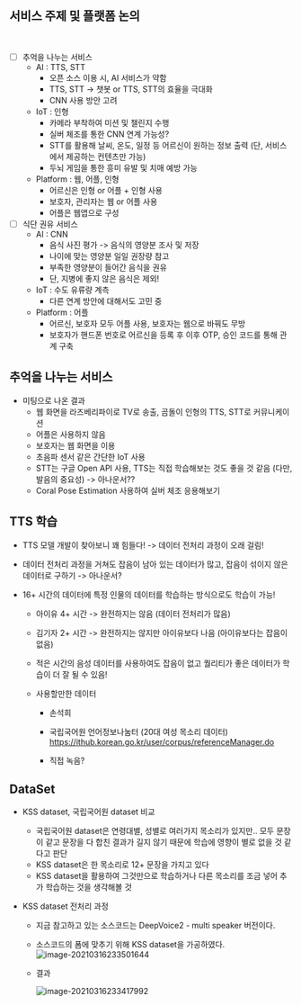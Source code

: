 <h2>서비스 주제 및 플랫폼 논의</h2><br>

- [ ] 추억을 나누는 서비스<br>
  - AI : TTS, STT<br>
    - 오픈 소스 이용 시, AI 서비스가 약함<br>
    - TTS, STT -> 챗봇 or TTS, STT의 효율을 극대화<br>
    - CNN 사용 방안 고려<br>
  - IoT : 인형<br>
    - 카메라 부착하여 미션 및 챌린지 수행<br>
    - 실버 체조를 통한 CNN 연계 가능성?<br>
    - STT를 활용해 날씨, 온도, 일정 등 어르신이 원하는 정보 출력 (단, 서비스에서 제공하는 컨텐츠만 가능)<br>
    - 두뇌 게임을 통한 흥미 유발 및 치매 예방 가능<br>
  - Platform : 웹, 어플, 인형<br>
    - 어르신은 인형 or 어플 + 인형 사용<br>
    - 보호자, 관리자는 웹 or 어플 사용<br>
    - 어플은 웹앱으로 구성<br>
- [ ] 식단 권유 서비스<br>
  - AI : CNN<br>
    - 음식 사진 평가 -> 음식의 영양분 조사 및 저장<br>
    - 나이에 맞는 영양분 일일 권장량 참고<br>
    - 부족한 영양분이 들어간 음식을 권유<br>
    - 단, 지병에 좋지 않은 음식은 제외!<br>
  - IoT : 수도 유류량 계측<br>
    - 다른 연계 방안에 대해서도 고민 중<br>
  - Platform : 어플<br>
    - 어르신, 보호자 모두 어플 사용, 보호자는 웹으로 바꿔도 무방<br>
    - 보호자가 핸드폰 번호로 어르신을 등록 후 이후 OTP, 승인 코드를 통해 관계 구축<br>



<h2>추억을 나누는 서비스</h2>

- 미팅으로 나온 결과 <br>
  - 웹 화면을 라즈베리파이로 TV로 송출, 곰돌이 인형의 TTS, STT로 커뮤니케이션<br>
  - 어플은 사용하지 않음<br>
  - 보호자는 웹 화면을 이용<br>
  - 초음파 센서 같은 간단한 IoT 사용<br>
  - STT는 구글 Open API 사용, TTS는 직접 학습해보는 것도 좋을 것 같음 (다만, 발음의 중요성) -> 아나운서??<br>
  - Coral Pose Estimation 사용하여 실버 체조 응용해보기<br>



<h2>TTS 학습</h2>

- TTS 모델 개발이 찾아보니 꽤 힘들다! -> 데이터 전처리 과정이 오래 걸림!

- 데이터 전처리 과정을 거쳐도 잡음이 남아 있는 데이터가 많고, 잡음이 섞이지 않은 데이터로 구하기 -> 아나운서?

- 16+ 시간의 데이터에 특정 인물의 데이터를 학습하는 방식으로도 학습이 가능!

  - 아이유 4+ 시간 -> 완전하지는 않음 (데이터 전처리가 많음)

  - 김기자 2+ 시간 -> 완전하지는 않지만 아이유보다 나음 (아이유보다는 잡음이 없음)

  - 적은 시간의 음성 데이터를 사용하여도 잡음이 없고 퀄리티가 좋은 데이터가 학습이 더 잘 될 수 있음!

  - 사용할만한 데이터

    - 손석희

    - 국립국어원 언어정보나눔터 (20대 여성 목소리 데이터) https://ithub.korean.go.kr/user/corpus/referenceManager.do

    - 직접 녹음?




<h2> DataSet</h2>

- KSS dataset, 국립국어원 dataset 비교
  - 국립국어원 dataset은 연령대별, 성별로 여러가지 목소리가 있지만.. 모두 문장이 같고 문장을 다 합친 결과가 길지 않기 때문에 학습에 영향이 별로 없을 것 같다고 판단
  - KSS dataset은 한 목소리로 12+ 문장을 가지고 있다
  - KSS dataset을 활용하여 그것만으로 학습하거나 다른 목소리를 조금 넣어 추가 학습하는 것을 생각해볼 것

- KSS dataset 전처리 과정

  - 지금 참고하고 있는 소스코드는 DeepVoice2 - multi speaker 버전이다.

  - 소스코드의 폼에 맞추기 위해 KSS dataset을 가공하였다.![image-20210316233501644](C:\Users\power\AppData\Roaming\Typora\typora-user-images\image-20210316233501644.png)

    

  - 결과

    ![image-20210316233417992](C:\Users\power\AppData\Roaming\Typora\typora-user-images\image-20210316233417992.png)

